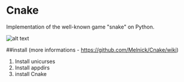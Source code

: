 # Cnake

Implementation of the well-known game "snake" on Python.

![alt text](http://jpegshare.net/images/2d/ce/2dce93e90568f9988df94a1d01318a00.png)

##install
(more informations - https://github.com/Melnick/Cnake/wiki)

1. Install unicurses
2. Install appdirs
3. install Cnake